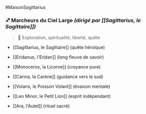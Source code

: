 #MaisonSagittarius
### ♐︎ **Marcheurs du Ciel Large** _(dirigé par [[Sagittarius, le Sagittaire]])_

> 🏹 Exploration, spiritualité, liberté, quête

- [[Sagittarius, le Sagittaire]] (quête héroïque)
    
- [[Eridanus, l'Eridan]] (long fleuve de savoir)
    
- [[Monoceros, la Licorne]] (croyance pure)
    
- [[Carina, la Carène]] (guidance vers le sud)
    
- [[Volans, le Poisson Volant]] (évasion mentale)
    
- [[Leo Minor, le Petit Lion]] (esprit indépendant)
    
- [[Ara, l'Autel]] (rituel sacré)